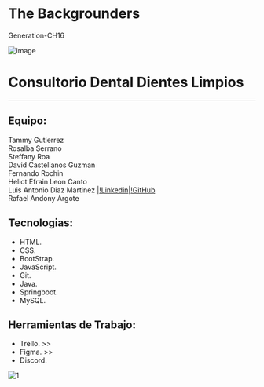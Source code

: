# The Backgrounders
Generation-CH16

![image](https://user-images.githubusercontent.com/85137930/184547592-df4ccd4a-f605-45b1-a137-ca8c08feb6b8.png)

# Consultorio Dental Dientes Limpios
***
## Equipo:

Tammy Gutierrez <br>
Rosalba Serrano <br>
Steffany Roa  <br>
David Castellanos Guzman  <br>
Fernando Rochin  <br>
Heliot Efrain Leon Canto  <br>
Luis Antonio Diaz Martinez |[!Linkedin](!https://www.linkedin.com/in/luis-adiazm/)|[!GitHub](!https://github.com/Unodetantosluises)  <br>
Rafael Andony Argote  <br>

## Tecnologias:<br>
+ HTML. <br>
+ CSS. <br>
+ BootStrap.<br>
+ JavaScript. <br>
+ Git.<br>
+ Java. <br>
+ Springboot. <br>
+ MySQL. <br>

## Herramientas de Trabajo: <br>
+ Trello. >> <br>
+ Figma. >> <br>
+ Discord. 


![1](https://user-images.githubusercontent.com/85137930/185658295-32b3f056-86e9-466c-9cc5-51cd50d99dfb.png)

